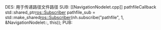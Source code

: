 DES:
	用于传递路径文件路径
SUB:
	[[NavigationNodelet.cpp]]
		pathfileCallback
	std::shared_ptr<ros::Subscriber> pathfile_sub = std::make_shared<ros::Subscriber>(nh.subscribe("pathfile", 1, &NavigationNodelet::, this));
PUB: